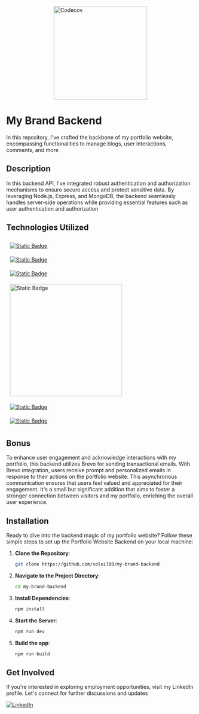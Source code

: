 <div style="display: flex; justify-content: center;">
  <a href="https://codecov.io/gh/soleil00/my-brand-backend">
    <img src="https://codecov.io/gh/soleil00/my-brand-backend/branch/main/graph/badge.svg?token=b4e4b079-5d4b-403c-b6fd-14d2bd532291" alt="Codecov" width="250"/>
  </a>
</div>



# My Brand Backend

In this repository, I've crafted the backbone of my portfolio website, encompassing functionalities to manage blogs, user interactions, comments, and more

## Description

In this backend API, I've integrated robust authentication and authorization mechanisms to ensure secure access and protect sensitive data. By leveraging Node.js, Express, and MongoDB, the backend seamlessly handles server-side operations while providing essential features such as user authentication and authorization


## Technologies Utilized

<div style="display: flex; flex-direction: column; width: 100%;">
  <a style="padding: 10px; width: 100%;" href="/">
    <img alt="Static Badge" src="https://img.shields.io/badge/Typescript-superset_of_JavaScript_with_added_syntax_for_types-blue?style=flat-square&logo=Typescript&labelColor=green">

  </a>
  <a style="padding: 10px; width: 100%;" href="/">
    <img alt="Static Badge" src="https://img.shields.io/badge/Express-Javascript_Runtime_environment_for_running_JS_code_on_server_side-blue?style=flat-square&logo=Node.js&logoColor=orange&labelColor=aqua&color=yellow">
  </a>
  <a style="padding: 10px; width: 100%;" href="/">
    <img alt="Static Badge" src="https://img.shields.io/badge/Express-powerful_web_application_framework_for_Node.js_used_for_creating_RESTful_APIs-blue?style=flat-square&logo=Express&logoColor=green&color=yellow">
  </a>
  <a style="padding: 10px; width: 100%;" href="/">
    <img alt="Static Badge" src="https://img.shields.io/badge/Mongoose-Best_ORM_To_Connect_With_Mongodb_Databse-blue?style=flat-square&logo=mongoose&color=green" width="300">
  </a>
  <a style="padding: 10px; width: 100%;" href="/">
    <img alt="Static Badge" src="https://img.shields.io/badge/Mongodb-For_Database-red?style=flat-square&logo=mongodb&color=red">
  </a>
  <a style="padding: 10px; width: 100%;" href="/">
    <img alt="Static Badge" src="https://img.shields.io/badge/Brevo-All_in_one_platform_for_building_long_term_customer_relationships_via_email_SMS_WhatsApp_and_chat-blue?style=flat-square&logo=Brevo&labelColor=red">

  </a>
</div>




## Bonus

To enhance user engagement and acknowledge interactions with my portfolio, this backend utilizes Brevo for sending transactional emails. With Brevo integration, users receive prompt and personalized emails in response to their actions on the portfolio website. This asynchronous communication ensures that users feel valued and appreciated for their engagement. It's a small but significant addition that aims to foster a stronger connection between visitors and my portfolio, enriching the overall user experience.


## Installation

Ready to dive into the backend magic of my portfolio website? Follow these simple steps to set up the Portfolio Website Backend on your local machine:

1. **Clone the Repository**: 
    ```bash
    git clone https://github.com/soleil00/my-brand-backend
    ```

2. **Navigate to the Project Directory**:
    ```bash
    cd my-brand-backend
    ```

3. **Install Dependencies**:
    ```bash
    npm install
    ```

4. **Start the Server**:
    ```bash
    npm run dev
    ```
5. **Build the app**:
    ```bash
    npm run build
    ```

## Get Involved

If you're interested in exploring employment opportunities, visit my LinkedIn profile. Let's connect for further discussions and updates

[![LinkedIn](https://img.shields.io/badge/-LinkedIn-blue?style=flat-square&logo=Linkedin&logoColor=white)](https://www.linkedin.com/in/rukundo-soleil-49688a295/)






